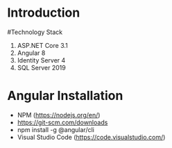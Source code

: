 # Introduction 

#Technology Stack
1. ASP.NET Core 3.1
2. Angular 8
3. Identity Server 4
5. SQL Server 2019

# Angular Installation
- NPM (https://nodejs.org/en/)
- https://git-scm.com/downloads
- npm install -g @angular/cli
- Visual Studio Code (https://code.visualstudio.com/)
